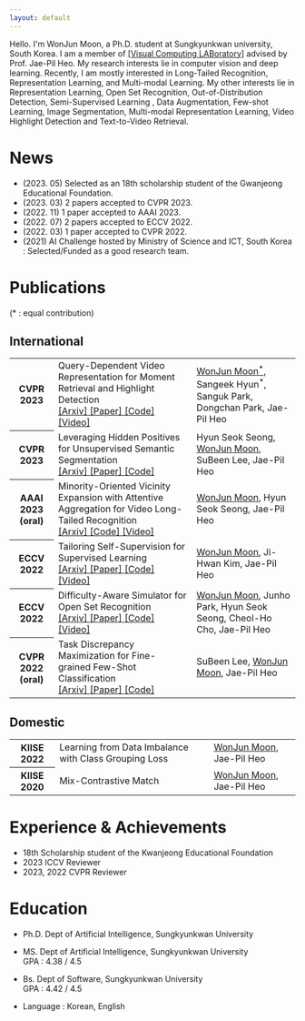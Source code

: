 ```yaml
---
layout: default
---
```

Hello. I'm WonJun Moon, a Ph.D. student at Sungkyunkwan university, South Korea.
I am a member of <a href="https://sites.google.com/site/vclabskku/intro?authuser=0" target="_blank" rel="noopener noreferrer">[Visual Computing LABoratory]</a> advised by Prof. Jae-Pil Heo.
My research interests lie in computer vision and deep learning. Recently, I am mostly interested in Long-Tailed Recognition, Representation Learning, and Multi-modal Learning. My other interests lie in Representation Learning, Open Set Recognition, Out-of-Distribution Detection, Semi-Supervised Learning , Data Augmentation, Few-shot Learning, Image Segmentation, Multi-modal Representation Learning, Video Highlight Detection and Text-to-Video Retrieval.

# News

* (2023. 05) Selected as an 18th scholarship student of the Gwanjeong Educational Foundation.
* (2023. 03) 2 papers accepted to CVPR 2023.
* (2022. 11) 1 paper accepted to AAAI 2023.
* (2022. 07) 2 papers accepted to ECCV 2022.
* (2022. 03) 1 paper accepted to CVPR 2022.
* (2021) AI Challenge hosted by Ministry of Science and ICT, South Korea : Selected/Funded as a good research team.

# Publications
(&#42; &#58; equal contribution)
## International
<table class="table table-sm table-borderless">
<tr>
<th scope="row"> CVPR 2023 </th>
<td> Query-Dependent Video Representation for Moment Retrieval and Highlight Detection
<br> 
<a href="https://arxiv.org/abs/2303.13874" target="_blank" rel="noopener noreferrer"> [Arxiv] </a>
<a href="https://openaccess.thecvf.com/content/CVPR2023/papers/Moon_Query-Dependent_Video_Representation_for_Moment_Retrieval_and_Highlight_Detection_CVPR_2023_paper.pdf" target="_blank" rel="noopener noreferrer"> [Paper] </a>
<a href="https://github.com/wjun0830/QD-DETR" target="_blank" rel="noopener noreferrer"> [Code] </a> 
<a href="https://www.youtube.com/watch?v=df-gtJcZEw8&t=301s" target="_blank" rel="noopener noreferrer"> [Video] </a> 
</td>
<td> <u>WonJun Moon<sup>&#42;</sup></u>, Sangeek Hyun<sup>&#42;</sup>, Sanguk Park, Dongchan Park, Jae-Pil Heo </td> 
</tr>


<tr>
<th scope="row"> CVPR 2023 </th>
<td> Leveraging Hidden Positives for Unsupervised Semantic Segmentation
<br> 
<a href="https://arxiv.org/abs/2303.15014" target="_blank" rel="noopener noreferrer"> [Arxiv] </a>
<a href="https://openaccess.thecvf.com/content/CVPR2023/papers/Seong_Leveraging_Hidden_Positives_for_Unsupervised_Semantic_Segmentation_CVPR_2023_paper.pdf" target="_blank" rel="noopener noreferrer"> [Paper] </a>
<a href="https://github.com/hynnsk/HP" target="_blank" rel="noopener noreferrer"> [Code] </a>
</td>
<td> Hyun Seok Seong, <u>WonJun Moon</u>, SuBeen Lee, Jae-Pil Heo </td>
</tr>


<tr>
<th scope="row"> AAAI 2023 (<b>oral</b>)</th>

<td> Minority-Oriented Vicinity Expansion with Attentive Aggregation for Video Long-Tailed Recognition 
<br> 
<a href="https://arxiv.org/abs/2211.13471" target="_blank" rel="noopener noreferrer"> [Arxiv] </a>
<a href="https://github.com/wjun0830/MOVE" target="_blank" rel="noopener noreferrer"> [Code] </a>
<a href="https://www.youtube.com/watch?v=SbXsj_pc_-c&t=301s" target="_blank" rel="noopener noreferrer"> [Video] </a> 
</td>
<td> <u>WonJun Moon</u>, Hyun Seok Seong, Jae-Pil Heo </td>
</tr>

<tr>
<th scope="row"> ECCV 2022 </th>
<td> Tailoring Self-Supervision for Supervised Learning 
<br> 
<a href="https://arxiv.org/abs/2207.10023" target="_blank" rel="noopener noreferrer"> [Arxiv] </a>
<a href="https://www.ecva.net/papers/eccv_2022/papers_ECCV/papers/136850342.pdf" target="_blank" rel="noopener noreferrer"> [Paper] </a>
<a href="https://github.com/wjun0830/Localizable-Rotation" target="_blank" rel="noopener noreferrer"> [Code] </a>
<a href="https://www.youtube.com/watch?v=H4fX0KQfp2s" target="_blank" rel="noopener noreferrer"> [Video] </a> 
</td>
<td> <u>WonJun Moon</u>, Ji-Hwan Kim, Jae-Pil Heo </td>
</tr>

<tr>
<th scope="row"> ECCV 2022 </th>
<td> Difficulty-Aware Simulator for Open Set Recognition 
<br>
<a href="https://arxiv.org/abs/2207.10024" target="_blank" rel="noopener noreferrer"> [Arxiv] </a>
<a href="https://www.ecva.net/papers/eccv_2022/papers_ECCV/papers/136850360.pdf" target="_blank" rel="noopener noreferrer"> [Paper] </a>
<a href="https://github.com/wjun0830/Difficulty-Aware-Simulator" target="_blank" rel="noopener noreferrer"> [Code] </a>
<a href="https://www.youtube.com/watch?v=0_q9wxDIYbE&t=197s" target="_blank" rel="noopener noreferrer"> [Video] </a> 
</td>
<td> <u>WonJun Moon</u>, Junho Park, Hyun Seok Seong, Cheol-Ho Cho, Jae-Pil Heo </td>
</tr>


<tr>
<th scope="row"> CVPR 2022 (<b>oral</b>) </th>
<td> Task Discrepancy Maximization for Fine-grained Few-Shot Classification 
<br> 
<a href="https://arxiv.org/abs/2207.01376" target="_blank" rel="noopener noreferrer"> [Arxiv] </a>
<a href="https://openaccess.thecvf.com/content/CVPR2022/html/Lee_Task_Discrepancy_Maximization_for_Fine-Grained_Few-Shot_Classification_CVPR_2022_paper.html" target="_blank" rel="noopener noreferrer"> [Paper] </a>
<a href="https://github.com/leesb7426/CVPR2022-Task-Discrepancy-Maximization-for-Fine-grained-Few-Shot-Classification" target="_blank" rel="noopener noreferrer"> [Code] </a>
</td>
<td> SuBeen Lee, <u>WonJun Moon</u>, Jae-Pil Heo </td>
</tr>
</table>


## Domestic

<table class="table table-sm table-borderless">

<tr>
<th scope="row"> KIISE 2022 </th>
<td> Learning from Data Imbalance with Class Grouping Loss
</td>
<td> <u>WonJun Moon</u>, Jae-Pil Heo </td>
</tr>

<tr>
<th scope="row"> KIISE 2020 </th>
<td> Mix-Contrastive Match
</td>
<td> <u>WonJun Moon</u>, Jae-Pil Heo </td>
</tr>
</table>

# Experience & Achievements

* 18th Scholarship student of the Kwanjeong Educational Foundation
* 2023 ICCV Reviewer
* 2023, 2022 CVPR Reviewer

# Education

* Ph.D. Dept of Artificial Intelligence, Sungkyunkwan University

* MS. Dept of Artificial Intelligence, Sungkyunkwan University
<br> GPA : 4.38 / 4.5

* Bs. Dept of Software, Sungkyunkwan University
<br> GPA : 4.42 / 4.5

* Language : Korean, English

